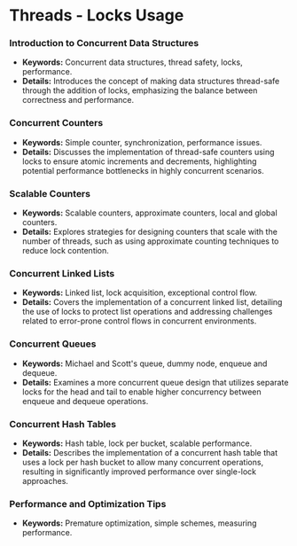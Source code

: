 # Threads - Locks Usage

### Introduction to Concurrent Data Structures
- **Keywords:** Concurrent data structures, thread safety, locks, performance.
- **Details:** Introduces the concept of making data structures thread-safe through the addition of locks, emphasizing the balance between correctness and performance.

### Concurrent Counters
- **Keywords:** Simple counter, synchronization, performance issues.
- **Details:** Discusses the implementation of thread-safe counters using locks to ensure atomic increments and decrements, highlighting potential performance bottlenecks in highly concurrent scenarios.

### Scalable Counters
- **Keywords:** Scalable counters, approximate counters, local and global counters.
- **Details:** Explores strategies for designing counters that scale with the number of threads, such as using approximate counting techniques to reduce lock contention.

### Concurrent Linked Lists
- **Keywords:** Linked list, lock acquisition, exceptional control flow.
- **Details:** Covers the implementation of a concurrent linked list, detailing the use of locks to protect list operations and addressing challenges related to error-prone control flows in concurrent environments.

### Concurrent Queues
- **Keywords:** Michael and Scott's queue, dummy node, enqueue and dequeue.
- **Details:** Examines a more concurrent queue design that utilizes separate locks for the head and tail to enable higher concurrency between enqueue and dequeue operations.

### Concurrent Hash Tables
- **Keywords:** Hash table, lock per bucket, scalable performance.
- **Details:** Describes the implementation of a concurrent hash table that uses a lock per hash bucket to allow many concurrent operations, resulting in significantly improved performance over single-lock approaches.

### Performance and Optimization Tips
- **Keywords:** Premature optimization, simple schemes, measuring performance.
